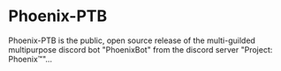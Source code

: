 # Phoenix-PTB
Phoenix-PTB is the public, open source release of the multi-guilded multipurpose discord bot "PhoenixBot" from the discord server "Project: Phoenix™"...
